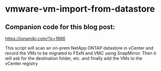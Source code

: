 # vmware-vm-import-from-datastore
Companion code for this blog post: 
--
https://jonamiki.com/?p=1966 

This script will scan an on-prem NetApp ONTAP datastore in vCenter and record the VMs to be migrated to FSxN and VMC using SnapMirror. Then it will ask for the destination folder, etc. and finally add the VMs to the vCenter registry
